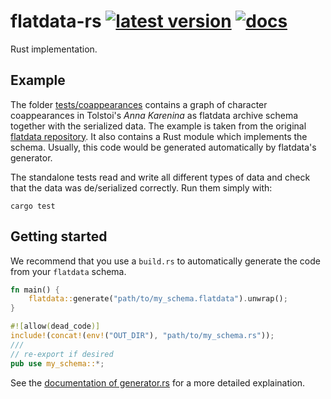 # flatdata-rs [![latest version]][crates.io] [![docs]][docs.rs]

Rust implementation.

## Example

The folder [tests/coappearances](tests/coappearances) contains a graph of
character coappearances in Tolstoi's _Anna Karenina_ as flatdata archive schema
together with the serialized data. The example is taken from the original
[flatdata repository](https://github.com/heremaps/flatdata). It also contains a
Rust module which implements the schema. Usually, this code would be generated
automatically by flatdata's generator.

The standalone tests read and write all different types of data and check that
the data was de/serialized correctly. Run them simply with:

```shell
cargo test
```

## Getting started

We recommend that you use a `build.rs` to automatically generate the code from your `flatdata` schema.

```rust
fn main() {
    flatdata::generate("path/to/my_schema.flatdata").unwrap();
}
```

```rust
#![allow(dead_code)]
include!(concat!(env!("OUT_DIR"), "path/to/my_schema.rs"));
///
// re-export if desired
pub use my_schema::*;
```

See the [documentation of generator.rs](lib/generator.rs) for a more detailed explaination.

[travis]: https://travis-ci.org/heremaps/flatdata-rs
[travis status]: https://travis-ci.org/heremaps/flatdata-rs.svg?branch=master
[latest version]: https://img.shields.io/crates/v/flatdata.svg
[crates.io]: https://crates.io/crates/flatdata
[docs]: https://docs.rs/flatdata/badge.svg
[docs.rs]: https://docs.rs/flatdata/
[Why flatdata?]: https://github.com/heremaps/flatdata/blob/master/docs/why-flatdata.md
